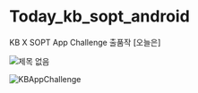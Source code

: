 # Today_kb_sopt_android
KB X SOPT App Challenge 출품작 [오늘은]

![제목 없음](https://user-images.githubusercontent.com/18275619/54328380-04e62e00-4651-11e9-81ed-c98d95b95783.png)

![KBAppChallenge](https://user-images.githubusercontent.com/18275619/54326751-d9f8db80-464a-11e9-9039-fdc56304ea00.jpg)
